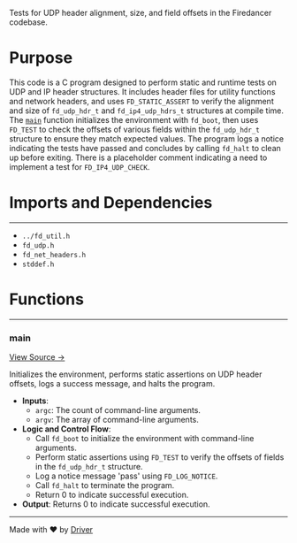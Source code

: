 <!--------------------------------------------------------------------------------->
<!-- IMPORTANT: This file is auto-generated by Driver (https://driver.ai). -------->
<!-- Manual edits may be overwritten on future commits. --------------------------->
<!--------------------------------------------------------------------------------->

Tests for UDP header alignment, size, and field offsets in the Firedancer codebase.

# Purpose
This code is a C program designed to perform static and runtime tests on UDP and IP header structures. It includes header files for utility functions and network headers, and uses `FD_STATIC_ASSERT` to verify the alignment and size of `fd_udp_hdr_t` and `fd_ip4_udp_hdrs_t` structures at compile time. The [`main`](<#main>) function initializes the environment with `fd_boot`, then uses `FD_TEST` to check the offsets of various fields within the `fd_udp_hdr_t` structure to ensure they match expected values. The program logs a notice indicating the tests have passed and concludes by calling `fd_halt` to clean up before exiting. There is a placeholder comment indicating a need to implement a test for `FD_IP4_UDP_CHECK`.
# Imports and Dependencies

---
- `../fd_util.h`
- `fd_udp.h`
- `fd_net_headers.h`
- `stddef.h`


# Functions

---
### main<!-- {{#callable:main}} -->
[View Source →](<../../../../../src/util/net/test_udp.c#L15>)

Initializes the environment, performs static assertions on UDP header offsets, logs a success message, and halts the program.
- **Inputs**:
    - `argc`: The count of command-line arguments.
    - `argv`: The array of command-line arguments.
- **Logic and Control Flow**:
    - Call `fd_boot` to initialize the environment with command-line arguments.
    - Perform static assertions using `FD_TEST` to verify the offsets of fields in the `fd_udp_hdr_t` structure.
    - Log a notice message 'pass' using `FD_LOG_NOTICE`.
    - Call `fd_halt` to terminate the program.
    - Return 0 to indicate successful execution.
- **Output**: Returns 0 to indicate successful execution.



---
Made with ❤️ by [Driver](https://www.driver.ai/)